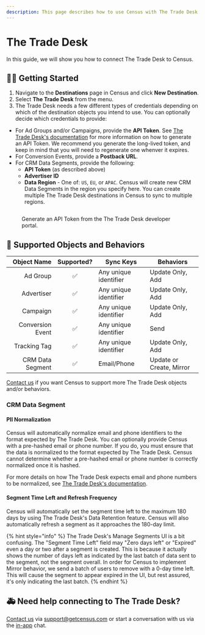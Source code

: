 ```yaml
---
description: This page describes how to use Census with The Trade Desk.
---
```


# The Trade Desk

In this guide, we will show you how to connect The Trade Desk to Census.

## 🏃‍♀️ Getting Started

1. Navigate to the **Destinations** page in Census and click **New Destination**.
2. Select **The Trade Desk** from the menu.
3. The Trade Desk needs a few different types of credentials depending on which of the destination objects you intend to use. You can optionally decide which credentials to provide:

- For Ad Groups and/or Campaigns, provide the **API Token**. See [The Trade Desk's documentation](https://api.thetradedesk.com/v3/portal/api/doc/Authentication) for more information on how to generate an API Token. We recommend you generate the long-lived token, and keep in mind that you will need to regenerate one whenver it expires.
- For Conversion Events, provide a **Postback URL**.
- For CRM Data Segments, provide the following:
  - **API Token** (as described above)
  - **Advertiser ID**
  - **Data Region** - One of: `US`, `EU`, or `APAC`. Census will create new CRM Data Segments in the region you specify here. You can create multiple The Trade Desk destinations in Census to sync to multiple regions.


<figure><img src="../.gitbook/assets/tradedesk.png" alt=""><figcaption><p>Generate an API Token from the The Trade Desk developer portal.</p></figcaption></figure>

## 🔀 Supported Objects and Behaviors

|          **Object Name** | **Supported?** | **Sync Keys**         | **Behaviors**            |
| -----------------------: | :------------: | --------------------- |--------------------------|
|                 Ad Group |        ✅      | Any unique identifier | Update Only, Add         |
|               Advertiser |        ✅      | Any unique identifier | Update Only, Add         |
|                 Campaign |        ✅      | Any unique identifier | Update Only, Add         |
|         Conversion Event |        ✅      | Any unique identifier | Send                     |
|             Tracking Tag |        ✅      | Any unique identifier | Update Only, Add         |
|         CRM Data Segment |        ✅      | Email/Phone           | Update or Create, Mirror |

[Contact us](mailto:support@getcensus.com) if you want Census to support more The Trade Desk objects and/or behaviors.

### CRM Data Segment

#### PII Normalization

Census will automatically normalize email and phone identifiers to the format expected by The Trade Desk. You can optionally provide Census with a pre-hashed email or phone number. If you do, you must ensure that the data is normalized to the format expected by The Trade Desk. Census cannot determine whether a pre-hashed email or phone number is correctly normalized once it is hashed.

For more details on how The Trade Desk expects email and phone numbers to be normalized, see [The Trade Desk's documentation](https://api.thetradedesk.com/v3/portal/data/doc/DataPiiNormalization).

#### Segment Time Left and Refresh Frequency

Census will automatically set the segment time left to the maximum 180 days by using The Trade Desk's Data Retention feature. Census will also automatically refresh a segment as it approaches the 180-day limit.

{% hint style="info" %}
The Trade Desk's Manage Segments UI is a bit confusing. The "Segment Time Left" field may "Zero days left" or "Expired" even a day or two after a segment is created. This is because it actually shows the number of days left as indicated by the last batch of data sent to the segment, not the segment overall. In order for Census to implement Mirror behavior, we send a batch of users to remove with a 0-day time left. This will cause the segment to appear expired in the UI, but rest assured, it's only indicating the last batch.
{% endhint %}

## 🚑 Need help connecting to The Trade Desk?

[Contact us](mailto:support@getcensus.com) via support@getcensus.com or start a conversation with us via the [in-app](https://app.getcensus.com) chat.
